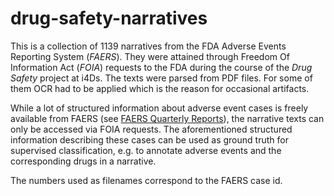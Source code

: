 # drug-safety-narratives
This is a collection of 1139 narratives from the FDA Adverse Events Reporting System (*FAERS*). They were attained through Freedom Of Information Act (*FOIA*) requests to the FDA during the course of the *Drug Safety* project at i4Ds. The texts were parsed from PDF files. For some of them OCR had to be applied which is the reason for occasional artifacts.

While a lot of structured information about adverse event cases is freely available from FAERS (see [FAERS Quarterly Reports](http://www.fda.gov/Drugs/GuidanceComplianceRegulatoryInformation/Surveillance/ucm082193)), the narrative texts can only be accessed via FOIA requests. The aforementioned structured information describing these cases can be used as ground truth for supervised classification, e.g. to annotate adverse events and the corresponding drugs in a narrative.

The numbers used as filenames correspond to the FAERS case id.
